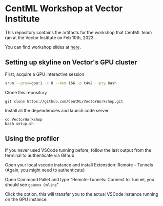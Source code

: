 # CentML Workshop at Vector Institute

This repository contains the artifacts for the workshop that CentML team ran at the Vector Institute on Feb 10th, 2023.

You can find workshop slides at [here](Vector-Workshop-Feb-10.pdf).


## Setting up skyline on Vector's GPU cluster

First, acquire a GPU interactive session
```bash
srun --gres=gpu:1 -c 8 --mem 16G -p t4v2 --pty bash
```

Clone this repository
```
git clone https://github.com/CentML/VectorWorkshop.git
```

Install all the dependencies and launch code server
```
cd VectorWorkshop
bash setup.sh
```

## Using the profiler

If you never used VSCode tunning before, follow the last output from the terminal to authenticate via Github

Open your local vscode instance and install Extenstion: Remote - Tunnels (Again, you might need to authenticate)

Open Command Pallet and type "Remote-Tunnels: Connect to Tunnel, you should see `gpuxxx Online`"

Click the option, this will transfer you to the actual VSCode instance running on the GPU instance.



